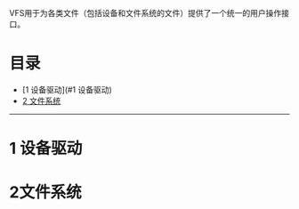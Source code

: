 VFS用于为各类文件（包括设备和文件系统的文件）提供了一个统一的用户操作接口。

# 目录
  * [1 设备驱动](#1 设备驱动)
  * [2 文件系统](#2文件系统)
------
# 1 设备驱动

# 2文件系统